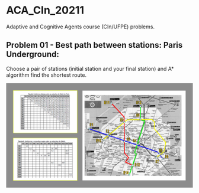 # ACA_CIn_20211
Adaptive and Cognitive Agents course (CIn/UFPE) problems.

## Problem 01 - Best path between stations: Paris Underground:
Choose a pair of stations (initial station and your final station) and A* algorithm find the shortest route.

![](./Tarefa_01/Suporte/ACA_Tarefa_01_img.png)


